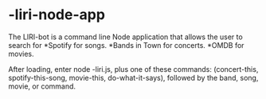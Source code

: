 # -liri-node-app


The LIRI-bot is a command line Node application that allows the user to search for
 *Spotify for songs.
 *Bands in Town for concerts.
 *OMDB for movies.


After loading, enter node -liri.js, plus one of these commands: (concert-this, spotify-this-song, movie-this, do-what-it-says), followed by the band, song, movie, or command. 
